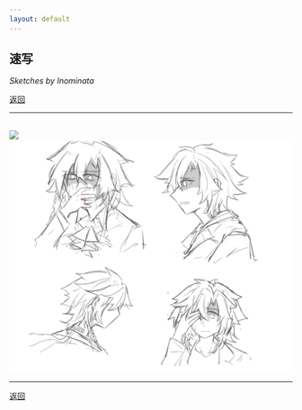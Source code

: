 ```yaml
---
layout: default
---
```


## 速写

_Sketches by Inominata_

[返回](../)

* * *

<br />

<img src="../docs/assets/images/supportingcharacters1.jpg" width="750" />

<br />

<img src="../docs/assets/images/inner_troubles.jpg" width="750" />

<br />

* * *

[返回](../)
